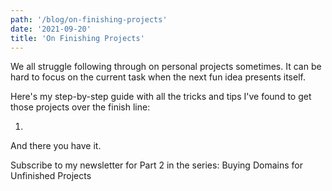 ```yaml
---
path: '/blog/on-finishing-projects'
date: '2021-09-20'
title: 'On Finishing Projects'
---
```


We all struggle following through on personal projects sometimes. It can be hard to focus on the current task when the next fun idea presents itself.

Here's my step-by-step guide with all the tricks and tips I've found to get those projects over the finish line:

1. 

And there you have it.

Subscribe to my newsletter for Part 2 in the series: Buying Domains for Unfinished Projects
